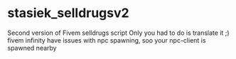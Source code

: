 # stasiek_selldrugsv2
Second version of Fivem selldrugs script
Only you had to do is translate it ;)
fivem infinity have issues with npc spawning, soo your npc-client is spawned nearby
